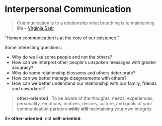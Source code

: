 # Interpersonal Communication

> Communication is to a relationship what breathing is to maintaining life  – [Virginia Satir](https://en.wikipedia.org/wiki/Virginia_Satir)

“Human communication is at the core of our existence.”

Some interesting questions:
- Why do we like some people and not the others?
- How can we interpret other people's unspoken messages with greater accuracy?
- Why do some relationship blossoms and others deteriorate?
- How can we better manage disagreements with others?
- How can we better understand our relationship with our family, friends and coworkers?

>**other-oriented** : To be aware of the thoughts, needs, experiences, personality, emotions, motives, desires, culture, and goals of your communication partners ***while still*** maintaining your own integrity.

Be **other-oriented**, not **self-oriented**.

